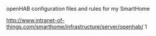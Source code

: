 openHAB configuration files and rules for my SmartHome

http://www.intranet-of-things.com/smarthome/infrastructure/server/openhab/
1